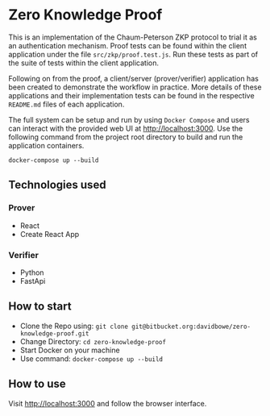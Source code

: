 # Zero Knowledge Proof
This is an implementation of the Chaum-Peterson ZKP protocol to trial it as an authentication mechanism. Proof tests can be found within the client application under the file `src/zkp/proof.test.js`. Run these tests as part of the suite of tests within the client application.

Following on from the proof, a client/server (prover/verifier) application has been created to demonstrate the workflow in practice. More details of these applications and their implementation tests can be found in the respective `README.md` files of each application.

The full system can be setup and run by using `Docker Compose` and users can interact with the provided web UI at [http://localhost:3000](http://localhost:3000). Use the following command from the project root directory to build and run the application containers.
```console
docker-compose up --build
``` 

## Technologies used
### Prover
- React
- Create React App

### Verifier
- Python
- FastApi

## How to start
- Clone the Repo using: `git clone git@bitbucket.org:davidbowe/zero-knowledge-proof.git`
- Change Directory: `cd zero-knowledge-proof`
- Start Docker on your machine
- Use command: `docker-compose up --build`

## How to use
Visit [http://localhost:3000](http://localhost:3000) and follow the browser interface.

